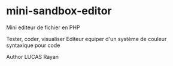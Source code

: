 # mini-sandbox-editor
Mini editeur de fichier en PHP

Tester, coder, visualiser
Editeur equiper d'un système de couleur syntaxique pour code

Author
LUCAS Rayan

